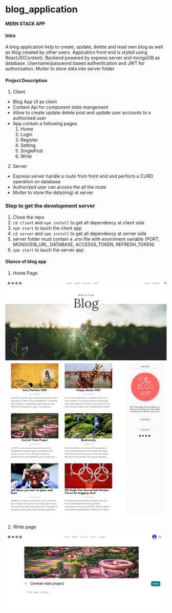 # blog_application
**MERN STACK APP**

#### Intro
A blog application help to create, update, delete and read own blog as well as blog created by other users. Appication front end is styled using ReactJS(Context). Backend powered by express server and mongoDB as database.
Username/password based authentication and JWT for authorization. Multer to store data into server folder

#### Project Description

1. Client
  - Blog App UI as client
  - Context Api for component state mangement
  - Allow to create update delete post and update user accounts to a authorized user
  - App contain a following pages
    1. Home
    2. Login
    3. Register
    4. Setting
    5. SinglePost
    4. Write
2. Server
  - Express server handle a route from front end and perform a CURD operation on database
  - Authorized user can access the all the route
  - Multer to store the data(img) at server
  
  ### Step to get the development server
  1. Clone the repo
  2. `cd client` and `npm install` to get all dependency at client side
  3.  `npm start` to lauch the client app
  4. `cd server` and `npm install` to get all dependency at server side
  5. server folder must contain a *.env* file with envirnment variable (PORT, MONGODB_URL, DATABASE, ACCESSS_TOKEN, REFRESH_TOKEN)
  6. `npm start` to lauch the server app
  
  #### Glance of blog app
  
  1. Home Page
  
  <img src ='image/blog_home_page.png'/>
  
  2. Write page
  
  <img src ='image/Write_page.png'/>
  

